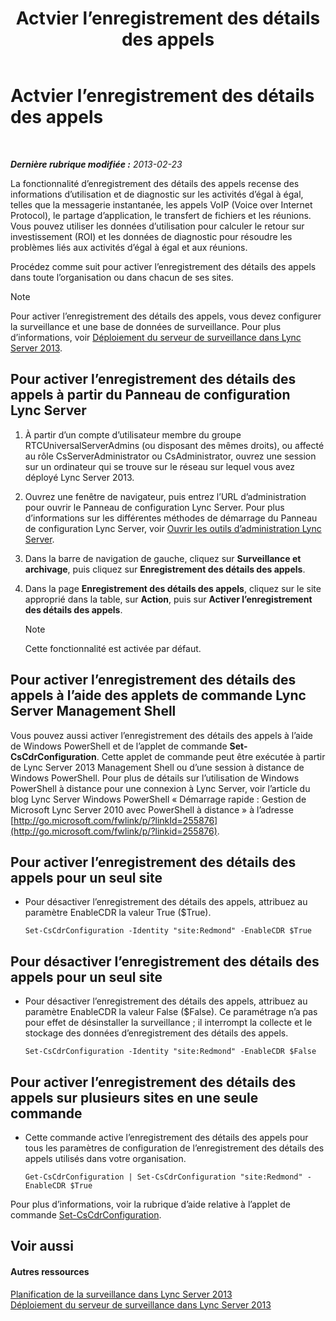 ﻿---
title: Actvier l’enregistrement des détails des appels
TOCTitle: Actvier l’enregistrement des détails des appels
ms:assetid: 3b28e432-596f-45a5-a070-577d6fa748d9
ms:mtpsurl: https://technet.microsoft.com/fr-fr/library/Gg520980(v=OCS.15)
ms:contentKeyID: 49296931
ms.date: 05/20/2016
mtps_version: v=OCS.15
ms.translationtype: HT
---

# Actvier l’enregistrement des détails des appels

 

_**Dernière rubrique modifiée :** 2013-02-23_

La fonctionnalité d’enregistrement des détails des appels recense des informations d’utilisation et de diagnostic sur les activités d’égal à égal, telles que la messagerie instantanée, les appels VoIP (Voice over Internet Protocol), le partage d’application, le transfert de fichiers et les réunions. Vous pouvez utiliser les données d’utilisation pour calculer le retour sur investissement (ROI) et les données de diagnostic pour résoudre les problèmes liés aux activités d’égal à égal et aux réunions.

Procédez comme suit pour activer l’enregistrement des détails des appels dans toute l’organisation ou dans chacun de ses sites.

> [!note]  
> Pour activer l’enregistrement des détails des appels, vous devez configurer la surveillance et une base de données de surveillance. Pour plus d’informations, voir <a href="lync-server-2013-deploying-monitoring.md">Déploiement du serveur de surveillance dans Lync Server 2013</a>.

## Pour activer l’enregistrement des détails des appels à partir du Panneau de configuration Lync Server

1.  À partir d’un compte d’utilisateur membre du groupe RTCUniversalServerAdmins (ou disposant des mêmes droits), ou affecté au rôle CsServerAdministrator ou CsAdministrator, ouvrez une session sur un ordinateur qui se trouve sur le réseau sur lequel vous avez déployé Lync Server 2013.

2.  Ouvrez une fenêtre de navigateur, puis entrez l’URL d’administration pour ouvrir le Panneau de configuration Lync Server. Pour plus d’informations sur les différentes méthodes de démarrage du Panneau de configuration Lync Server, voir [Ouvrir les outils d’administration Lync Server](lync-server-2013-open-lync-server-administrative-tools.md).

3.  Dans la barre de navigation de gauche, cliquez sur **Surveillance et archivage**, puis cliquez sur **Enregistrement des détails des appels**.

4.  Dans la page **Enregistrement des détails des appels**, cliquez sur le site approprié dans la table, sur **Action**, puis sur **Activer l’enregistrement des détails des appels**.
    
    > [!note]  
    > Cette fonctionnalité est activée par défaut.

## Pour activer l’enregistrement des détails des appels à l’aide des applets de commande Lync Server Management Shell

Vous pouvez aussi activer l’enregistrement des détails des appels à l’aide de Windows PowerShell et de l’applet de commande **Set-CsCdrConfiguration**. Cette applet de commande peut être exécutée à partir de Lync Server 2013 Management Shell ou d’une session à distance de Windows PowerShell. Pour plus de détails sur l’utilisation de Windows PowerShell à distance pour une connexion à Lync Server, voir l’article du blog Lync Server Windows PowerShell « Démarrage rapide : Gestion de Microsoft Lync Server 2010 avec PowerShell à distance » à l’adresse [http://go.microsoft.com/fwlink/p/?linkId=255876](http://go.microsoft.com/fwlink/p/?linkid=255876).

## Pour activer l’enregistrement des détails des appels pour un seul site

  - Pour désactiver l’enregistrement des détails des appels, attribuez au paramètre EnableCDR la valeur True ($True).
    
        Set-CsCdrConfiguration -Identity "site:Redmond" -EnableCDR $True

## Pour désactiver l’enregistrement des détails des appels pour un seul site

  - Pour désactiver l’enregistrement des détails des appels, attribuez au paramètre EnableCDR la valeur False ($False). Ce paramétrage n’a pas pour effet de désinstaller la surveillance ; il interrompt la collecte et le stockage des données d’enregistrement des détails des appels.
    
        Set-CsCdrConfiguration -Identity "site:Redmond" -EnableCDR $False

## Pour activer l’enregistrement des détails des appels sur plusieurs sites en une seule commande

  - Cette commande active l’enregistrement des détails des appels pour tous les paramètres de configuration de l’enregistrement des détails des appels utilisés dans votre organisation.
    
        Get-CsCdrConfiguration | Set-CsCdrConfiguration "site:Redmond" -EnableCDR $True

Pour plus d’informations, voir la rubrique d’aide relative à l’applet de commande [Set-CsCdrConfiguration](https://docs.microsoft.com/en-us/powershell/module/skype/Set-CsCdrConfiguration).

## Voir aussi

#### Autres ressources

[Planification de la surveillance dans Lync Server 2013](lync-server-2013-planning-for-monitoring.md)  
[Déploiement du serveur de surveillance dans Lync Server 2013](lync-server-2013-deploying-monitoring.md)

